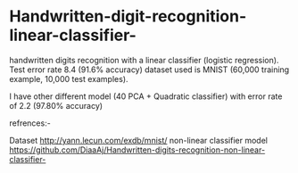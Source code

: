 # Handwritten-digit-recognition-linear-classifier-

handwritten digits recognition with a linear classifier (logistic regression). 
Test error rate 8.4 (91.6% accuracy)
dataset used is MNIST (60,000 training example, 10,000 test examples). 

I have other different model (40 PCA + Quadratic classifier) with error rate of 2.2 (97.80% accuracy)

refrences:-

Dataset http://yann.lecun.com/exdb/mnist/
non-linear classifier model https://github.com/DiaaAj/Handwritten-digits-recognition-non-linear-classifier-
